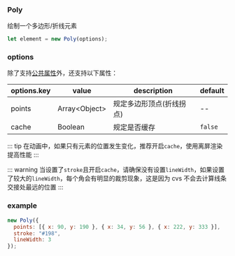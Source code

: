 ### Poly

绘制一个多边形/折线元素

```js
let element = new Poly(options);
```

### options

除了支持[公共属性](/docs/element.html#options)外，还支持以下属性：

| options.key | value          | description              | default |
| ----------- | -------------- | ------------------------ | ------- |
| points      | Array\<Object> | 规定多边形顶点(折线拐点) | --      |
| cache       | Boolean        | 规定是否缓存             | `false` |

::: tip
在动画中，如果只有元素的位置发生变化，推荐开启`cache`，使用离屏渲染提高性能
:::

::: warning
当设置了`stroke`且开启`cache`，请确保没有设置`lineWidth`，如果设置了较大的`lineWidth`，每个角会有明显的裁剪现象，这是因为 cvs 不会去计算线条交接处最远的位置
:::

### example

```js
new Poly({
  points: [{ x: 90, y: 190 }, { x: 34, y: 56 }, { x: 222, y: 333 }],
  stroke: "#198",
  lineWidth: 3
});
```

<ClientOnly><c-poly></c-poly></ClientOnly>